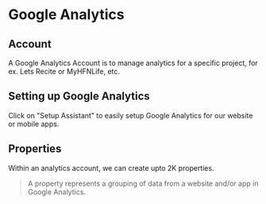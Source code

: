 # Google Analytics

## Account
A Google Analytics Account is to manage analytics for a specific project, for ex. Lets Recite or MyHFNLife, etc.

## Setting up Google Analytics
Click on "Setup Assistant" to easily setup Google Analytics for our website or mobile apps.

## Properties
Within an analytics account, we can create upto 2K properties.
> A property represents a grouping of data from a website and/or app in Google Analytics.